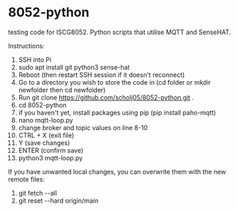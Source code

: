 # 8052-python
testing code for ISCG8052. Python scripts that utilise MQTT and SenseHAT.

Instructions:
1. SSH into Pi
2. sudo apt install git python3 sense-hat
3. Reboot (then restart SSH session if it doesn't reconnect)
4. Go to a directory you wish to store the code in (cd folder or mkdir newfolder then cd newfolder)
5. Run git clone https://github.com/scholj05/8052-python.git .
6. cd 8052-python
7. if you haven't yet, install packages using pip (pip install paho-mqtt)
8. nano mqtt-loop.py
9. change broker and topic values on line 8-10
10. CTRL + X (exit file)
11. Y (save changes)
12. ENTER (confirm save)
13. python3 mqtt-loop.py


If you have unwanted local changes, you can overwrite them with the new remote files:
1. git fetch --all
2. git reset --hard origin/main
